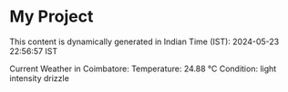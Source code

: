 # My Project

This content is dynamically generated in Indian Time (IST): 2024-05-23 22:56:57 IST


Current Weather in Coimbatore:
Temperature: 24.88 °C
Condition: light intensity drizzle
